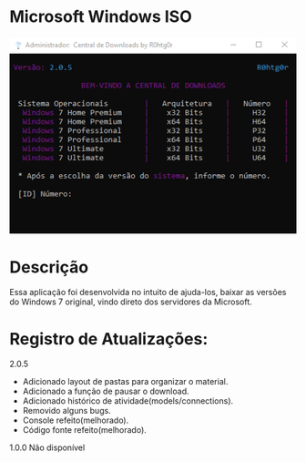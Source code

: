 # Microsoft Windows ISO
![alt text](images/delete.png)

# Descrição
Essa aplicação foi desenvolvida no intuito de ajuda-los, baixar as versões do Windows 7 original, vindo direto dos servidores da Microsoft.

# Registro de Atualizações:
2.0.5
  * Adicionado layout de pastas para organizar o material.
  * Adicionado a função de pausar o download.
  * Adicionado histórico de atividade(models/connections).
  * Removido alguns bugs.
  * Console refeito(melhorado).
  * Código fonte refeito(melhorado).
  
1.0.0
  Não disponível
